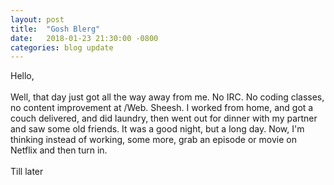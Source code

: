 ```yaml
---
layout: post
title:  "Gosh Blerg"
date:   2018-01-23 21:30:00 -0800
categories: blog update
---
```

Hello,
<br><br>
Well, that day just got all the way away from me. No IRC. No coding classes, no content improvement at /Web. Sheesh. I worked from home, and got a couch delivered, and did laundry, then went out for dinner with my partner and saw some old friends. It was a good night, but a long day. Now, I'm thinking instead of working, some more, grab an episode or movie on Netflix and then turn in.
<br><br>
Till later
